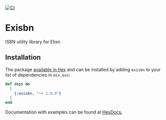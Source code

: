 [![CI](https://github.com/solar05/exisbn/actions/workflows/elixir.yml/badge.svg)](https://github.com/solar05/exisbn/actions/workflows/elixir.yml)
# Exisbn

ISBN utility library for Elixir.

## Installation

The package [available in Hex](https://hex.pm/packages/exisbn) and can be installed
by adding `exisbn` to your list of dependencies in `mix.exs`:

```elixir
def deps do
  [
    {:exisbn, "~> 1.0.0"}
  ]
end
```

Documentation with examples can be found at [HexDocs.](https://hexdocs.pm/exisbn)
